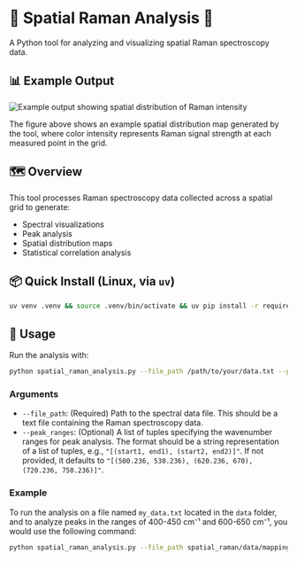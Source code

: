# 🧪 Spatial Raman Analysis 🔬

A Python tool for analyzing and visualizing spatial Raman spectroscopy data.


## 📊 Example Output

![Example output showing spatial distribution of Raman intensity](figures/example.png)

The figure above shows an example spatial distribution map generated by the tool, where color intensity represents Raman signal strength at each measured point in the grid.


## 🗺️ Overview

This tool processes Raman spectroscopy data collected across a spatial grid to generate:

- Spectral visualizations
- Peak analysis
- Spatial distribution maps
- Statistical correlation analysis

## 📦 Quick Install (Linux, via `uv`)

```bash
uv venv .venv && source .venv/bin/activate && uv pip install -r requirements.txt
```


## 🚀 Usage

Run the analysis with:

```bash
python spatial_raman_analysis.py --file_path /path/to/your/data.txt --peak_ranges "[(500, 530), (620, 670), (720, 750)]"
```

### Arguments

- `--file_path`: (Required) Path to the spectral data file. This should be a text file containing the Raman spectroscopy data.
- `--peak_ranges`: (Optional) A list of tuples specifying the wavenumber ranges for peak analysis. The format should be a string representation of a list of tuples, e.g., `"[(start1, end1), (start2, end2)]"`. If not provided, it defaults to `"[(500.236, 530.236), (620.236, 670), (720.236, 750.236)]"`.

### Example

To run the analysis on a file named `my_data.txt` located in the `data` folder, and to analyze peaks in the ranges of 400-450 cm⁻¹ and 600-650 cm⁻¹, you would use the following command:

```bash
python spatial_raman_analysis.py --file_path spatial_raman/data/mapping Ta50 20250213--Scan LA Step--007--Spec.Data 1.txt --peak_ranges "[(400, 450), (600, 650)]"
```



